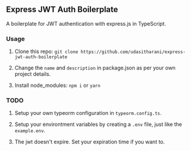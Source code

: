 ## Express JWT Auth Boilerplate

A boilerplate for JWT authentication with express.js in TypeScript.

### Usage

1. Clone this repo:
   `git clone https://github.com/udasitharani/express-jwt-auth-boilerplate`

2. Change the `name` and `description` in package.json as per your own project details.

3. Install node_modules:
   `npm i` or `yarn`

### TODO

1. Setup your own typeorm configuration in `typeorm.config.ts`.

2. Setup your environtment variables by creating a `.env` file, just like the `example.env`.

3. The jwt doesn't expire. Set your expiration time if you want to.
